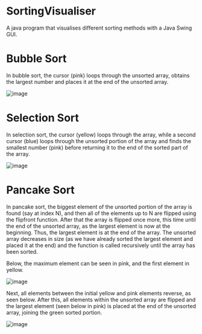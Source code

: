 # SortingVisualiser

A java program that visualises different sorting methods with a Java Swing GUI.

# Bubble Sort
In bubble sort, the cursor (pink) loops through the unsorted array, obtains the largest number and places it at the end of the unsorted array.

![image](https://user-images.githubusercontent.com/99101410/155618955-786c7ed0-9668-43ae-b976-89f6d1d5e9b7.png)


# Selection Sort

In selection sort, the cursor (yellow) loops through the array, while a second cursor (blue) loops through the unsorted portion of the array and finds the smallest number (pink) before returning it to the end of the sorted part of the array.

![image](https://user-images.githubusercontent.com/99101410/155619167-8e6a6257-d4d1-4714-ab84-7dff0ca8db15.png)

# Pancake Sort

In pancake sort, the biggest element of the unsorted portion of the array is found (say at index N), and then all of the elements up to N are flipped using the flipfront function. After that the array is flipped once more, this time until the end of the unsorted array, as the largest element is now at the beginning. Thus, the largest element is at the end of the array. The unsorted array decreases in size (as we have already sorted the largest element and placed it at the end) and the function is called recursively until the array has been sorted.

Below, the maximum element can be seen in pink, and the first element in yellow.

![image](https://user-images.githubusercontent.com/99101410/155628254-6844f683-521b-4773-bbdc-122f29f3704e.png)

Next, all elements between the initial yellow and pink elements reverse, as seen below. After this, all elements within the unsorted array are flipped and the largest element (seen below in pink) is placed at the end of the unsorted array, joining the green sorted portion.

![image](https://user-images.githubusercontent.com/99101410/155628269-9a2e386a-87cc-4cf0-b064-4e2d8ddd4082.png)
